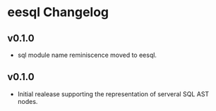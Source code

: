 # eesql Changelog

## v0.1.0

- sql module name reminiscence moved to eesql.

## v0.1.0

- Initial realease supporting the representation of serveral SQL AST nodes.
